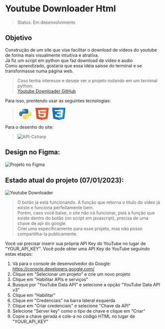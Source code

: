 # Youtube Downloader Html

> Status: Em desenvolvimento

## Objetivo

Construção de um site que vise facilitar o download de vídeos do youtube de forma mais visualmente intuitiva e atrativa.<br>
Já fiz um script em python que faz download de vídeo e audio<br>
Como aprendizado, gostaria que essa idéia saísse do terminal e se transformasse numa página web.<br>
> Caso tenha interesse e deseje ver o projeto rodando em um ternimal python:<br>
> <a href = "https://github.com/JhonatanLop/Youtube-Download" title="Youtube Downloader Python Terminal">
    Youtube Downloader GitHub
    </a>

Para isso, prentendo usar as seguintes tecnologias:<br>
> <img align="center" alt="API-Python" height="40" width="50" src="https://raw.githubusercontent.com/devicons/devicon/master/icons/python/python-original.svg">
> <img align="center" alt="API-HTML" height="40" width="50" src="https://raw.githubusercontent.com/devicons/devicon/master/icons/html5/html5-original.svg">
> <img align="center" alt="Rafa-CSS" height="40" width="50" src="https://raw.githubusercontent.com/devicons/devicon/master/icons/css3/css3-original.svg">
Para o desenho do site:<br>
> <img alt="API-Csharp" height="40" width="50" src="https://api.iconify.design/ph/figma-logo-light.svg?color=%23ff4000&width=40&height=50"/>

<!-- ## Link para o site

### <a href = "http://127.0.0.1:5500/index.html" title="Youtube Downloader"> ***Youtube Downloader*** </a>

Caso o link não esteja funcionando, entre em contato.<br>
<a href="mailto:jhooliveira.lopes@gmail.com?subject=Site apresenta mau funcionamento" title="Você será redirecionado para uma página para contatar o suporte">Envie um e-mail para o suporte</a> -->

## Design no Figma:
<img align="center" alt="Projeto no Figma" height="800px" width="auto" src="https://imgcloud.s3.us-east-1.wasabisys.com/6jq4iiWgdw.png">


## Estado atual do projeto (07/01/2023):
<img align="center" alt="Youtube Downloader" height="800px" width="auto" src="https://imgcloud.s3.us-east-1.wasabisys.com/Z8aEWjRyZy.png">

> O botão já está funcionando. A função que retorna o titulo do vídeo já existe e funciona perfeitamente bem.<br>
> Porém, caso você baixe, o site não irá funcionar, pois a função que existe dentro do botão (no script em javascript), precisa de uma chave de api do google.<br>
> Criei uma especificamente para esse projeto, mas não posso compartilha-la publicamente.<br>

<p>
Você vai precisar inserir sua própria API Key do YouTube no lugar de "YOUR_API_KEY". Você pode obter uma API Key do YouTube seguindo estas etapas:
</p>

1. Vá para o console de desenvolvedor do Google: https://console.developers.google.com/
2. Clique em "Selecionar um projeto" e crie um novo projeto
3. Clique em "Habilitar APIs e serviços"
4. Busque por "YouTube Data API" e selecione a opção "YouTube Data API v3"
5. Clique em "Habilitar"
6. Clique em "Credenciais" na barra lateral esquerda
7. Clique em "Criar credenciais" e selecione "Chave da API"
8. Selecione "Server key" como o tipo de chave e clique em "Criar"
9. Copie a chave gerada e cole-a no código HTML no lugar de "YOUR_API_KEY"
